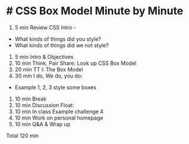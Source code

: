 # # CSS Box Model Minute by Minute

1. 5 min Review CSS Intro - 
  - What kinds of things did you style? 
  - What kinds of things did we not style?
1. 5 min Intro & Objectives
1. 10 min Think, Pair Share: Look up CSS Box Model
1. 20 min TT I: The Box Model
1. 30 min I do, We do, you do: 
  - Example 1, 2, 3 style some boxes
1. 10 min Break
1. 10 min Discussion Float: 
1. 10 min In class Example challenge 4
1. 10 min Work on personal homepage
1. 10 min Q&A & Wrap up

Total 120 min
